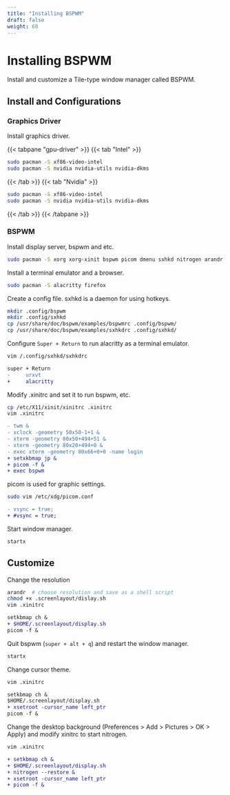 ```yaml
---
title: "Installing BSPWM"
draft: false
weight: 60
---
```


# Installing BSPWM

Install and customize a Tile-type window manager called BSPWM.

## Install and Configurations

### **Graphics Driver**

Install graphics driver.

{{< tabpane "gpu-driver" >}}
{{< tab "Intel" >}}

```sh
sudo pacman -S xf86-video-intel
sudo pacman -S nvidia nvidia-utils nvidia-dkms
```

{{< /tab >}}
{{< tab "Nvidia" >}}

```sh
sudo pacman -S xf86-video-intel
sudo pacman -S nvidia nvidia-utils nvidia-dkms
```

{{< /tab >}}
{{< /tabpane >}}

### **BSPWM**

Install display server, bspwm and etc.

```sh
sudo pacman -S xorg xorg-xinit bspwm picom dmenu sxhkd nitrogen arandr
```

Install a terminal emulator and a browser.

```sh
sudo pacman -S alacritty firefox
```

Create a config file. sxhkd is a daemon for using hotkeys.

```sh
mkdir .config/bspwm
mkdir .config/sxhkd
cp /usr/share/doc/bspwm/examples/bspwmrc .config/bspwm/
cp /usr/share/doc/bspwm/examples/sxhkdrc .config/sxhkd/
```

Configure `Super + Return` to run alacritty as a terminal emulator.

```sh
vim /.config/sxhkd/sxhkdrc
```

```diff
super + Return
-     urxvt
+     alacritty
```

Modify .xinitrc and set it to run bspwm, etc.

```sh
cp /etc/X11/xinit/xinitrc .xinitrc
vim .xinitrc
```

```diff
- twm &
- xclock -geometry 50x50-1+1 &
- xterm -geometry 80x50+494+51 &
- xterm -geometry 80x20+494+0 &
- exec xterm -geometry 80x66+0+0 -name login
+ setxkbmap jp &
+ picom -f &
+ exec bspwm
```

picom is used for graphic settings.

```sh
sudo vim /etc/xdg/picom.conf
```

```diff
- vsync = true;
+ #vsync = true;
```

Start window manager.

```sh
startx
```

## Customize

Change the resolution

```sh
arandr  # choose resolution and save as a shell script
chmod +x .screenlayout/dislay.sh
vim .xinitrc
```

```diff
setkbmap ch &
+ $HOME/.screenlayout/display.sh
picom -f &
```

Quit bspwm (`super + alt + q`) and restart the window manager.

```sh
startx
```

Change cursor theme.

```sh
vim .xinitrc
```

```diff
setkbmap ch &
$HOME/.screenlayout/display.sh
+ xsetroot -cursor_name left_ptr
picom -f &
```

Change the desktop background (Preferences > Add > Pictures > OK > Apply) and modify xinitrc to start nitrogen.

```sh
vim .xinitrc
```

```diff
+ setkbmap ch &
+ $HOME/.screenlayout/display.sh
+ nitrogen --restore &
+ xsetroot -cursor_name left_ptr
+ picom -f &
```
